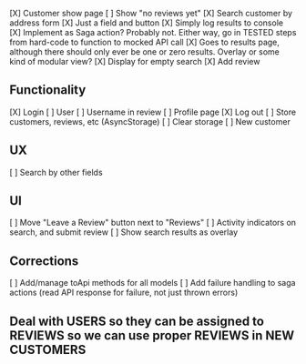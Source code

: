 [X] Customer show page
[ ] Show "no reviews yet"
[X] Search customer by address form
[X] Just a field and button
[X] Simply log results to console
[X] Implement as Saga action? Probably not. Either way, go in TESTED steps from hard-code to function to mocked API call
[X] Goes to results page, although there should only ever be one or zero results. Overlay or some kind of modular view?
[X] Display for empty search
[X] Add review

## Functionality

[X] Login
[ ] User
[ ] Username in review
[ ] Profile page
[X] Log out
[ ] Store customers, reviews, etc (AsyncStorage)
[ ] Clear storage
[ ] New customer

## UX

[ ] Search by other fields

## UI

[ ] Move "Leave a Review" button next to "Reviews"
[ ] Activity indicators on search, and submit review
[ ] Show search results as overlay

## Corrections

[ ] Add/manage toApi methods for all models
[ ] Add failure handling to saga actions (read API response for failure, not just thrown errors)

## Deal with USERS so they can be assigned to REVIEWS so we can use proper REVIEWS in NEW CUSTOMERS
